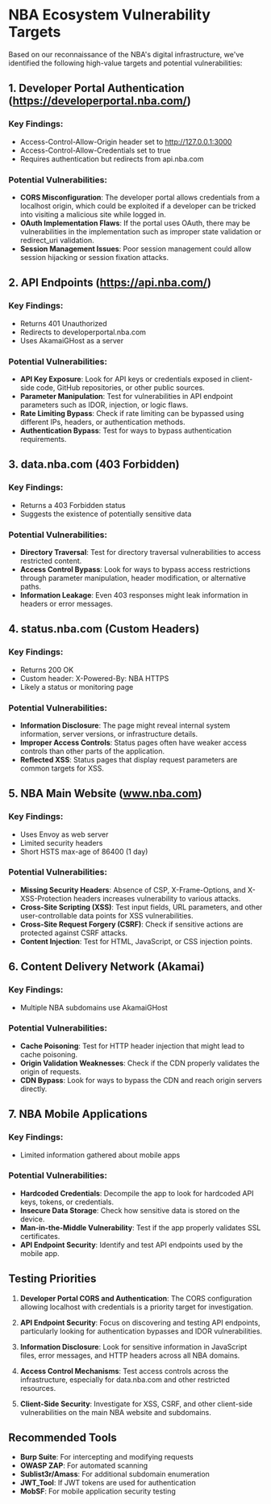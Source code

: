 # NBA Ecosystem Vulnerability Targets

Based on our reconnaissance of the NBA's digital infrastructure, we've identified the following high-value targets and potential vulnerabilities:

## 1. Developer Portal Authentication (https://developerportal.nba.com/)

### Key Findings:
- Access-Control-Allow-Origin header set to http://127.0.0.1:3000
- Access-Control-Allow-Credentials set to true
- Requires authentication but redirects from api.nba.com

### Potential Vulnerabilities:
- **CORS Misconfiguration**: The developer portal allows credentials from a localhost origin, which could be exploited if a developer can be tricked into visiting a malicious site while logged in.
- **OAuth Implementation Flaws**: If the portal uses OAuth, there may be vulnerabilities in the implementation such as improper state validation or redirect_uri validation.
- **Session Management Issues**: Poor session management could allow session hijacking or session fixation attacks.

## 2. API Endpoints (https://api.nba.com/)

### Key Findings:
- Returns 401 Unauthorized
- Redirects to developerportal.nba.com
- Uses AkamaiGHost as a server

### Potential Vulnerabilities:
- **API Key Exposure**: Look for API keys or credentials exposed in client-side code, GitHub repositories, or other public sources.
- **Parameter Manipulation**: Test for vulnerabilities in API endpoint parameters such as IDOR, injection, or logic flaws.
- **Rate Limiting Bypass**: Check if rate limiting can be bypassed using different IPs, headers, or authentication methods.
- **Authentication Bypass**: Test for ways to bypass authentication requirements.

## 3. data.nba.com (403 Forbidden)

### Key Findings:
- Returns a 403 Forbidden status
- Suggests the existence of potentially sensitive data

### Potential Vulnerabilities:
- **Directory Traversal**: Test for directory traversal vulnerabilities to access restricted content.
- **Access Control Bypass**: Look for ways to bypass access restrictions through parameter manipulation, header modification, or alternative paths.
- **Information Leakage**: Even 403 responses might leak information in headers or error messages.

## 4. status.nba.com (Custom Headers)

### Key Findings:
- Returns 200 OK
- Custom header: X-Powered-By: NBA HTTPS
- Likely a status or monitoring page

### Potential Vulnerabilities:
- **Information Disclosure**: The page might reveal internal system information, server versions, or infrastructure details.
- **Improper Access Controls**: Status pages often have weaker access controls than other parts of the application.
- **Reflected XSS**: Status pages that display request parameters are common targets for XSS.

## 5. NBA Main Website (www.nba.com)

### Key Findings:
- Uses Envoy as web server
- Limited security headers
- Short HSTS max-age of 86400 (1 day)

### Potential Vulnerabilities:
- **Missing Security Headers**: Absence of CSP, X-Frame-Options, and X-XSS-Protection headers increases vulnerability to various attacks.
- **Cross-Site Scripting (XSS)**: Test input fields, URL parameters, and other user-controllable data points for XSS vulnerabilities.
- **Cross-Site Request Forgery (CSRF)**: Check if sensitive actions are protected against CSRF attacks.
- **Content Injection**: Test for HTML, JavaScript, or CSS injection points.

## 6. Content Delivery Network (Akamai)

### Key Findings:
- Multiple NBA subdomains use AkamaiGHost

### Potential Vulnerabilities:
- **Cache Poisoning**: Test for HTTP header injection that might lead to cache poisoning.
- **Origin Validation Weaknesses**: Check if the CDN properly validates the origin of requests.
- **CDN Bypass**: Look for ways to bypass the CDN and reach origin servers directly.

## 7. NBA Mobile Applications

### Key Findings:
- Limited information gathered about mobile apps

### Potential Vulnerabilities:
- **Hardcoded Credentials**: Decompile the app to look for hardcoded API keys, tokens, or credentials.
- **Insecure Data Storage**: Check how sensitive data is stored on the device.
- **Man-in-the-Middle Vulnerability**: Test if the app properly validates SSL certificates.
- **API Endpoint Security**: Identify and test API endpoints used by the mobile app.

## Testing Priorities

1. **Developer Portal CORS and Authentication**: The CORS configuration allowing localhost with credentials is a priority target for investigation.

2. **API Endpoint Security**: Focus on discovering and testing API endpoints, particularly looking for authentication bypasses and IDOR vulnerabilities.

3. **Information Disclosure**: Look for sensitive information in JavaScript files, error messages, and HTTP headers across all NBA domains.

4. **Access Control Mechanisms**: Test access controls across the infrastructure, especially for data.nba.com and other restricted resources.

5. **Client-Side Security**: Investigate for XSS, CSRF, and other client-side vulnerabilities on the main NBA website and subdomains.

## Recommended Tools

- **Burp Suite**: For intercepting and modifying requests
- **OWASP ZAP**: For automated scanning
- **Sublist3r/Amass**: For additional subdomain enumeration
- **JWT_Tool**: If JWT tokens are used for authentication
- **MobSF**: For mobile application security testing 